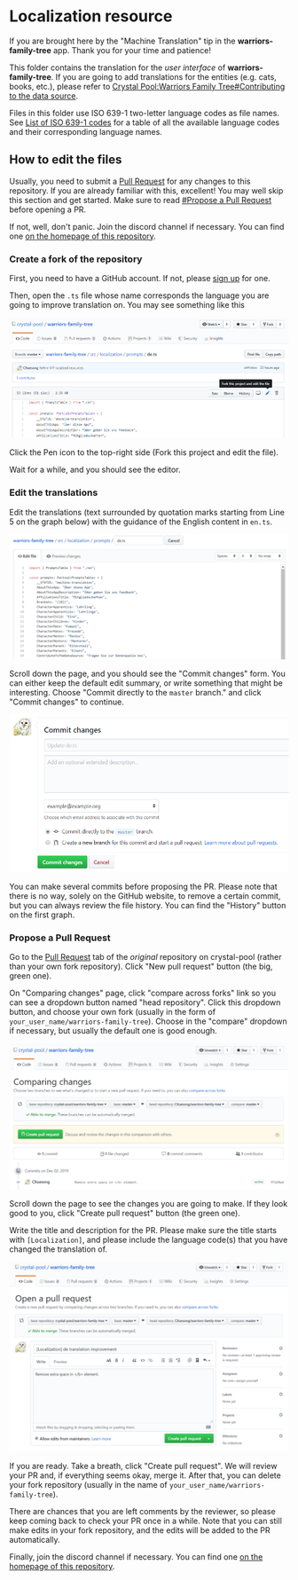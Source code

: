 # Localization resource

If you are brought here by the "Machine Translation" tip in the **warriors-family-tree** app. Thank you for your time and patience!

This folder contains the translation for the *user interface* of **warriors-family-tree**. If you are going to add translations for the entities (e.g. cats, books, etc.), please refer to [Crystal Pool:Warriors Family Tree#Contributing to the data source](https://crystalpool.cxuesong.com/wiki/Crystal_Pool:Warriors_Family_Tree#Contributing_to_the_data_source).

Files in this folder use ISO 639-1 two-letter language codes as file names. See [List of ISO 639-1 codes](https://en.wikipedia.org/wiki/List_of_ISO_639-1_codes) for a table of all the available language codes and their corresponding language names.

## How to edit the files

Usually, you need to submit a [Pull Request](https://github.com/crystal-pool/warriors-family-tree/pulls) for any changes to this repository. If you are already familiar with this, excellent! You may well skip this section and get started. Make sure to read [#Propose a Pull Request](#propose-a-pull-prequest) before opening a PR.

If not, well, don't panic. Join the discord channel if necessary. You can find one [on the homepage of this repository](https://github.com/crystal-pool/warriors-family-tree#readme).

### Create a fork of the repository

First, you need to have a GitHub account. If not, please [sign up](https://github.com/join) for one.

Then, open the `.ts` file whose name corresponds the language you are going to improve translation on. You may see something like this

![image-20191202221725547](../../../resources/localization-readme-1.png)

Click the Pen icon to the top-right side (Fork this project and edit the file).

Wait for a while, and you should see the editor.

### Edit the translations

Edit the translations (text surrounded by quotation marks starting from Line 5 on the graph below) with the guidance of the English content in `en.ts`.

![image-20191202222153931](../../../resources/localization-readme-2.png)

Scroll down the page, and you should see the "Commit changes" form. You can either keep the default edit summary, or write something that might be interesting. Choose "Commit directly to the `master` branch." and click "Commit changes" to continue.

![image-20191202223032156](../../../resources/localization-readme-3.png)

You can make several commits before proposing the PR. Please note that there is no way, solely on the GitHub website, to remove a certain commit, but you can always review the file history. You can find the "History" button on the first graph.

### Propose a Pull Request

Go to the [Pull Request](https://github.com/crystal-pool/warriors-family-tree/pulls) tab of the *original* repository on crystal-pool (rather than your own fork repository). Click "New pull request" button (the big, green one).

On "Comparing changes" page, click "compare across forks" link so you can see a dropdown button named "head repository". Click this dropdown button, and choose your own fork (usually in the form of `your_user_name/warriors-family-tree`). Choose in the "compare" dropdown if necessary, but usually the default one is good enough.

![image-20191202224050995](../../../resources/localization-readme-4.png)

Scroll down the page to see the changes you are going to make. If they look good to you, click "Create pull request" button (the green one).

Write the title and description for the PR. Please make sure the title starts with `[Localization]`, and please include the language code(s) that you have changed the translation of.

![image-20191202224638055](../../../resources/localization-readme-5.png)

If you are ready. Take a breath, click "Create pull request". We will review your PR and, if everything seems okay, merge it. After that, you can delete your fork repository (usually in the name of `your_user_name/warriors-family-tree`).

There are chances that you are left comments by the reviewer, so please keep coming back to check your PR once in a while. Note that you can still make edits in your fork repository, and the edits will be added to the PR automatically.

Finally, join the discord channel if necessary. You can find one [on the homepage of this repository](https://github.com/crystal-pool/warriors-family-tree#readme).

